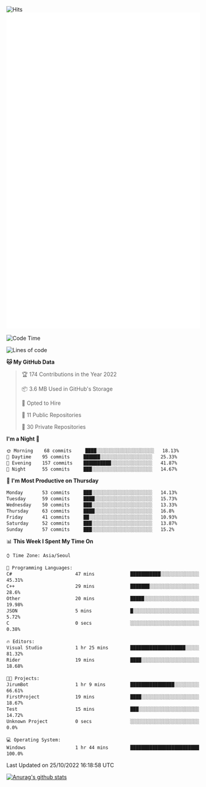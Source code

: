 ![Hits](https://hits.seeyoufarm.com/api/count/incr/badge.svg?url=https%3A%2F%2Fgithub.com%2Fkokose1234&count_bg=%2379C83D&title_bg=%23555555&icon=apple.svg&icon_color=%23E7E7E7&title=hits&edge_flat=false)
<br/>
![Metrics](https://github.com/kokose1234/kokose1234/blob/main/github-metrics.svg)

<!--START_SECTION:waka-->
![Code Time](http://img.shields.io/badge/Code%20Time-703%20hrs%202%20mins-blue)

![Lines of code](https://img.shields.io/badge/From%20Hello%20World%20I%27ve%20Written-902%20Thousand%20lines%20of%20code-blue)

**🐱 My GitHub Data** 

> 🏆 174 Contributions in the Year 2022
 > 
> 📦 3.6 MB Used in GitHub's Storage 
 > 
> 💼 Opted to Hire
 > 
> 📜 11 Public Repositories 
 > 
> 🔑 30 Private Repositories  
 > 
**I'm a Night 🦉** 

```text
🌞 Morning    68 commits     ████░░░░░░░░░░░░░░░░░░░░░   18.13% 
🌆 Daytime    95 commits     ██████░░░░░░░░░░░░░░░░░░░   25.33% 
🌃 Evening    157 commits    ██████████░░░░░░░░░░░░░░░   41.87% 
🌙 Night      55 commits     ███░░░░░░░░░░░░░░░░░░░░░░   14.67%

```
📅 **I'm Most Productive on Thursday** 

```text
Monday       53 commits     ███░░░░░░░░░░░░░░░░░░░░░░   14.13% 
Tuesday      59 commits     ████░░░░░░░░░░░░░░░░░░░░░   15.73% 
Wednesday    50 commits     ███░░░░░░░░░░░░░░░░░░░░░░   13.33% 
Thursday     63 commits     ████░░░░░░░░░░░░░░░░░░░░░   16.8% 
Friday       41 commits     ██░░░░░░░░░░░░░░░░░░░░░░░   10.93% 
Saturday     52 commits     ███░░░░░░░░░░░░░░░░░░░░░░   13.87% 
Sunday       57 commits     ███░░░░░░░░░░░░░░░░░░░░░░   15.2%

```


📊 **This Week I Spent My Time On** 

```text
⌚︎ Time Zone: Asia/Seoul

💬 Programming Languages: 
C#                       47 mins             ███████████░░░░░░░░░░░░░░   45.31% 
C++                      29 mins             ███████░░░░░░░░░░░░░░░░░░   28.6% 
Other                    20 mins             █████░░░░░░░░░░░░░░░░░░░░   19.98% 
JSON                     5 mins              █░░░░░░░░░░░░░░░░░░░░░░░░   5.72% 
C                        0 secs              ░░░░░░░░░░░░░░░░░░░░░░░░░   0.38%

🔥 Editors: 
Visual Studio            1 hr 25 mins        ████████████████████░░░░░   81.32% 
Rider                    19 mins             ████░░░░░░░░░░░░░░░░░░░░░   18.68%

🐱‍💻 Projects: 
JirumBot                 1 hr 9 mins         ████████████████░░░░░░░░░   66.61% 
FirstProject             19 mins             ████░░░░░░░░░░░░░░░░░░░░░   18.67% 
Test                     15 mins             ███░░░░░░░░░░░░░░░░░░░░░░   14.72% 
Unknown Project          0 secs              ░░░░░░░░░░░░░░░░░░░░░░░░░   0.0%

💻 Operating System: 
Windows                  1 hr 44 mins        █████████████████████████   100.0%

```


 Last Updated on 25/10/2022 16:18:58 UTC
<!--END_SECTION:waka-->

[![Anurag's github stats](https://github-readme-stats.vercel.app/api?username=kokose1234&theme=dracula)](https://github.com/anuraghazra/github-readme-stats)



	
